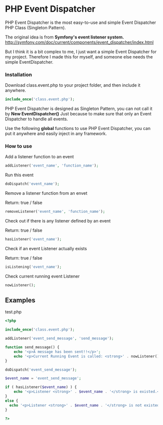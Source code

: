 # PHP Event Dispatcher

PHP Event Dispatcher is the most easy-to-use and simple Event Dispatcher PHP Class (Singleton Pattern).

The original idea is from **Symfony's event listener system.** 
http://symfony.com/doc/current/components/event_dispatcher/index.html

But I think it is a bit complex to me, I just want a simple Event Dispatcher for my project. Therefore I made this for myself, and someone else needs the simple EventDispatcher.

### Installation

Download class.event.php to your project folder, and then include it anywhere.

```php
include_once('class.event.php');
```

PHP Event Dispatcher is designed as Singleton Pattern, you can not call it by **New EventDispatcher()** Just because to make sure that only an Event Dispatcher to handle all events.

Use the following **global** functions to use PHP Event Dispatcher, you can put it anywhere and easily inject in any framework.

### How to use

Add a listener function to an event

```php
addListener('event_name', 'function_name');
```

Run this event

```php
doDispatch('event_name');
```

Remove a listener function from an envet

Return: true / false

```php
removeListener('event_name', 'function_name');
```

Check out if there is any listener defined by an event

Return: true / false

```php
hasListener('event_name');
```

Check if an event Listener actually exists

Return: true / false

```php
isListening('event_name');
```

Check current running event Listener

```php
nowListener();
```

## Examples

test.php

```php
<?php

include_once('class.event.php');

addListener('event_send_message', 'send_message');

function send_message() {
    echo '<p>A message has been sent!!</p>';
    echo '<p>Current Running Event is called: <strong>' . nowListener() . '</strong></p>';
}

doDispatch('event_send_message');

$event_name = 'event_send_message';

if ( hasListener($event_name) ) {
    echo '<p>Listener <strong>' . $event_name . '</strong> is existed.<p>';
}
else {
  echo '<p>Listener <strong>' . $event_name . '</strong> is not existed.<p>';
}

?>
```

